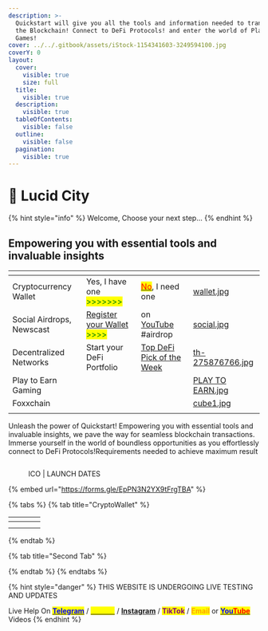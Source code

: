 ```yaml
---
description: >-
  Quickstart will give you all the tools and information needed to transact on
  the Blockchain! Connect to DeFi Protocols! and enter the world of Play to Earn
  Games!
cover: ../../.gitbook/assets/iStock-1154341603-3249594100.jpg
coverY: 0
layout:
  cover:
    visible: true
    size: full
  title:
    visible: true
  description:
    visible: true
  tableOfContents:
    visible: false
  outline:
    visible: false
  pagination:
    visible: true
---
```


# 🌌 Lucid City



{% hint style="info" %}
Welcome, Choose your next step...
{% endhint %}

## Empowering you with essential tools and invaluable insights <a href="#qs2" id="qs2"></a>

<table data-view="cards"><thead><tr><th></th><th></th><th></th><th data-hidden data-card-cover data-type="files"></th></tr></thead><tbody><tr><td>Cryptocurrency Wallet</td><td>Yes, I have one <mark style="color:green;">>>>>>>></mark></td><td><a href="../quickstart-v2/#qs2"><mark style="color:red;">No</mark></a>, I need one</td><td><a href="../../.gitbook/assets/wallet.jpg">wallet.jpg</a></td></tr><tr><td>Social Airdrops, Newscast</td><td><a href="https://forms.gle/oYWmZYH33iSPjZap9">Register your Wallet </a><mark style="color:green;">>>>></mark></td><td>on <a href="../../research-and-development/foxxchain.wiki/cryptocurrency-wallets/qs.foxxchain-network/">YouTube</a> #airdrop</td><td><a href="../../.gitbook/assets/social.jpg">social.jpg</a></td></tr><tr><td>Decentralized Networks</td><td>Start your DeFi Portfolio</td><td><a href="../../#defi-kings">Top DeFi Pick of the Week</a></td><td><a href="../../.gitbook/assets/th-275876766.jpg">th-275876766.jpg</a></td></tr><tr><td>Play to Earn Gaming</td><td></td><td></td><td><a href="../../.gitbook/assets/PLAY TO EARN.jpg">PLAY TO EARN.jpg</a></td></tr><tr><td>Foxxchain </td><td></td><td></td><td><a href="../../.gitbook/assets/cube1.jpg">cube1.jpg</a></td></tr><tr><td></td><td></td><td></td><td></td></tr></tbody></table>

Unleash the power of Quickstart! Empowering you with essential tools and invaluable insights, we pave the way for seamless blockchain transactions. Immerse yourself in the world of boundless opportunities as you effortlessly connect to DeFi Protocols!Requirements needed to achieve maximum result





<figure><img src="../../.gitbook/assets/AIRDROP (640 × 360 px).png" alt=""><figcaption><p>ICO | LAUNCH DATES</p></figcaption></figure>



{% embed url="https://forms.gle/EpPN3N2YX9tFrgTBA" %}

{% tabs %}
{% tab title="CryptoWallet" %}
<table data-view="cards"><thead><tr><th></th><th></th><th></th><th data-hidden data-card-cover data-type="files"></th></tr></thead><tbody><tr><td></td><td></td><td></td><td></td></tr><tr><td></td><td></td><td></td><td></td></tr></tbody></table>
{% endtab %}

{% tab title="Second Tab" %}

{% endtab %}
{% endtabs %}

{% hint style="danger" %}
THIS WEBSITE IS UNDERGOING LIVE TESTING AND UPDATES

Live Help On [<mark style="color:blue;">**Telegram**</mark>](https://t.me/+ACh6lJ2aQWo4OWIx) / [<mark style="color:yellow;">**Twitter**</mark>](https://twitter.com/foxxontheblocks) / [**Instagram**](https://www.instagram.com/foxxchain.io/?igshid=NGExMmI2YTkyZg%3D%3D) / <mark style="color:purple;">**TikTok**</mark> / <mark style="color:orange;">**Email**</mark> or [<mark style="color:blue;">**You**</mark><mark style="color:red;">**Tube**</mark> ](https://www.youtube.com/@Foxxontheblock)Videos
{% endhint %}

